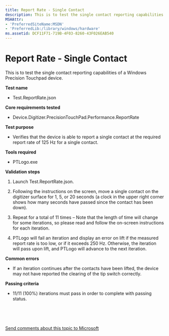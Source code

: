 ```yaml
---
title: Report Rate - Single Contact
description: This is to test the single contact reporting capabilities of a Windows Precision Touchpad device.
MSHAttr:
- 'PreferredSiteName:MSDN'
- 'PreferredLib:/library/windows/hardware'
ms.assetid: DCF11F71-719B-4F03-8260-43F026EAB540
---
```


# Report Rate - Single Contact


This is to test the single contact reporting capabilities of a Windows Precision Touchpad device.

**Test name**

-   Test.ReportRate.json

**Core requirements tested**

-   Device.Digitizer.PrecisionTouchPad.Performance.ReportRate

**Test purpose**

-   Verifies that the device is able to report a single contact at the required report rate of 125 Hz for a single contact.

**Tools required**

-   PTLogo.exe

**Validation steps**

1. Launch Test.ReportRate.json.

2. Following the instructions on the screen, move a single contact on the digitizer surface for 1, 5, or 20 seconds (a clock in the upper right corner shows how many seconds have passed since the contact has been down).

3. Repeat for a total of 11 times – Note that the length of time will change for some iterations, so please read and follow the on-screen instructions for each iteration.

4. PTLogo will fail an iteration and display an error on lift if the measured report rate is too low, or if it exceeds 250 Hz. Otherwise, the iteration will pass upon lift, and PTLogo will advance to the next iteration.

**Common errors**

-   If an iteration continues after the contacts have been lifted, the device may not have reported the clearing of the tip switch correctly.

**Passing criteria**

-   11/11 (100%) iterations must pass in order to complete with passing status.

 

 

[Send comments about this topic to Microsoft](mailto:wsddocfb@microsoft.com?subject=Documentation%20feedback%20%5Bp_WEG_Hardware\p_weg_hardware%5D:%20Report%20Rate%20-%20Single%20Contact%20%20RELEASE:%20%285/9/2016%29&body=%0A%0APRIVACY%20STATEMENT%0A%0AWe%20use%20your%20feedback%20to%20improve%20the%20documentation.%20We%20don't%20use%20your%20email%20address%20for%20any%20other%20purpose,%20and%20we'll%20remove%20your%20email%20address%20from%20our%20system%20after%20the%20issue%20that%20you're%20reporting%20is%20fixed.%20While%20we're%20working%20to%20fix%20this%20issue,%20we%20might%20send%20you%20an%20email%20message%20to%20ask%20for%20more%20info.%20Later,%20we%20might%20also%20send%20you%20an%20email%20message%20to%20let%20you%20know%20that%20we've%20addressed%20your%20feedback.%0A%0AFor%20more%20info%20about%20Microsoft's%20privacy%20policy,%20see%20http://privacy.microsoft.com/default.aspx. "Send comments about this topic to Microsoft")




